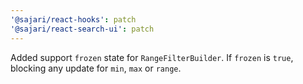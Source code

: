 ```yaml
---
'@sajari/react-hooks': patch
'@sajari/react-search-ui': patch
---
```


Added support `frozen` state for `RangeFilterBuilder`. If `frozen` is `true`, blocking any update for `min`, `max` or `range`.
